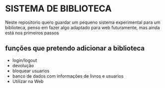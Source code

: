 # SISTEMA DE BIBLIOTECA

Neste repositorio quero guardar um pequeno sistema experimental para um biblioteca, penso em fazer algo adaptado para web futuramente, mas ainda está nos primeiros passos

## funções que pretendo adicionar a biblioteca

* login/logout
* devolução
* bloquear usuarios
* banco de dados com informações de livros e usuarios
* Utilizar na Web